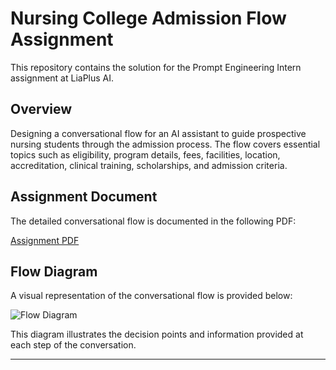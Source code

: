 # Nursing College Admission Flow Assignment

This repository contains the solution for the Prompt Engineering Intern assignment at LiaPlus AI.

## Overview

Designing a conversational flow for an AI assistant to guide prospective nursing students through the admission process. The flow covers essential topics such as eligibility, program details, fees, facilities, location, accreditation, clinical training, scholarships, and admission criteria.

## Assignment Document

The detailed conversational flow is documented in the following PDF:

[Assignment PDF](assets/assignment.pdf)

## Flow Diagram

A visual representation of the conversational flow is provided below:

![Flow Diagram](assets/flow_diagram.png)

This diagram illustrates the decision points and information provided at each step of the conversation.

---
